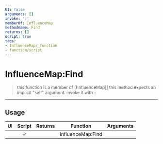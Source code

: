 ```yaml
---
UI: false
arguments: []
invoke: ':'
memberOf: InfluenceMap
methodname: Find
returns: []
script: true
tags:
- InfluenceMap/_function
- function/script
---
```

# InfluenceMap:Find
> this function is a member of [[InfluenceMap]]
> this method expects an implicit "self" argument. invoke it with `:`
-----
## Usage
|  UI | Script | Returns | Function | Arguments |
|:---:|:------:|-------:|:--------:|:---------|
| |✓||InfluenceMap:Find||
